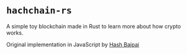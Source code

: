 # `hachchain-rs`

A simple toy blockchain made in Rust to learn more about how crypto works.

Original implementation in JavaScript by [Hash Bajpai](https://github.com/bajpai244)
